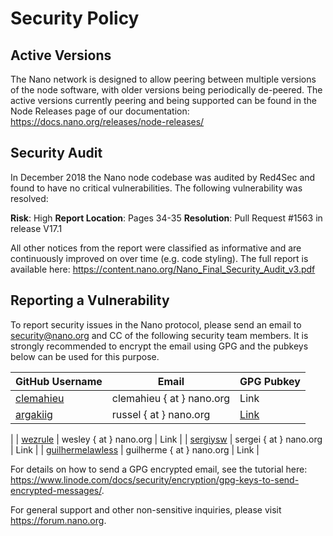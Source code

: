 # Security Policy

## Active Versions

The Nano network is designed to allow peering between multiple versions of the node software, with older versions being periodically de-peered. The active versions currently peering and being supported can be found in the Node Releases page of our documentation: https://docs.nano.org/releases/node-releases/

## Security Audit

In December 2018 the Nano node codebase was audited by Red4Sec and found to have no critical vulnerabilities. The following vulnerability was resolved:

**Risk**: High
**Report Location**: Pages 34-35
**Resolution**: Pull Request #1563 in release V17.1

All other notices from the report were classified as informative and are continuously improved on over time (e.g. code styling). The full report is available here: https://content.nano.org/Nano_Final_Security_Audit_v3.pdf

## Reporting a Vulnerability

To report security issues in the Nano protocol, please send an email to security@nano.org and CC of the following security team members. It is strongly recommended to encrypt the email using GPG and the pubkeys below can be used for this purpose.

| GitHub Username | Email | GPG Pubkey |
|-----------------------|--------|-----------------|
| [clemahieu](https://github.com/clemahieu) | clemahieu { at } nano.org | Link |
| [argakiig](https://github.com/argakiig) | russel { at } nano.org | [Link](https://github.com/nanocurrency/nano-node/blob/develop/etc/gpg/argakiig.asc)
| 
| [wezrule](https://github.com/wezrule) | wesley { at } nano.org | Link |
| [sergiysw](https://github.com/sergiysw) | sergei { at } nano.org | Link |
| [guilhermelawless](https://github.com/guilhermelawless) | guilherme { at } nano.org | Link |

For details on how to send a GPG encrypted email, see the tutorial here: https://www.linode.com/docs/security/encryption/gpg-keys-to-send-encrypted-messages/.

For general support and other non-sensitive inquiries, please visit https://forum.nano.org.
